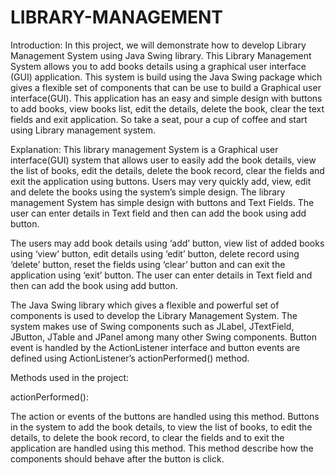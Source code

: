 # LIBRARY-MANAGEMENT

Introduction:
In this project, we will demonstrate how to develop Library Management System using Java Swing library. This Library Management System allows you to add books details using a graphical user interface (GUI) application. This system is build using the Java Swing package which gives a flexible set of components that can be use to build a Graphical user interface(GUI). This application has an easy and simple design with buttons to add books, view books list, edit the details, delete the book, clear the text fields and exit application. So take a seat, pour a cup of coffee and start using Library management system.

Explanation:
This library management System is a Graphical user interface(GUI) system that allows user to easily add the book details, view the list of books, edit the details, delete the book record, clear the fields and exit the application using buttons. Users may very quickly add, view, edit and delete the books using the system’s simple design. The library management System has simple design with buttons and Text Fields. The user can enter details in Text field and then can add the book using add button.

The users may add book details using ‘add’ button, view list of added books using ‘view’ button, edit details using ‘edit’ button, delete record using ‘delete’ button, reset the fields using ‘clear’ button and can exit the application using ‘exit’ button. The user can enter details in Text field and then can add the book using add button.

The Java Swing library which gives a flexible and powerful set of components is used to develop the Library Management System. The system makes use of Swing components such as JLabel, JTextField, JButton, JTable and JPanel among many other Swing components. Button event is handled by the ActionListener interface and button events are defined using ActionListener’s actionPerformed() method.

Methods used in the project:

actionPerformed():

The action or events of the buttons are handled using this method. Buttons in the system to add the book details, to view the list of books, to edit the details, to delete the book record, to clear the fields and to exit the application are handled using this method. This method describe how the components should behave after the button is click.
